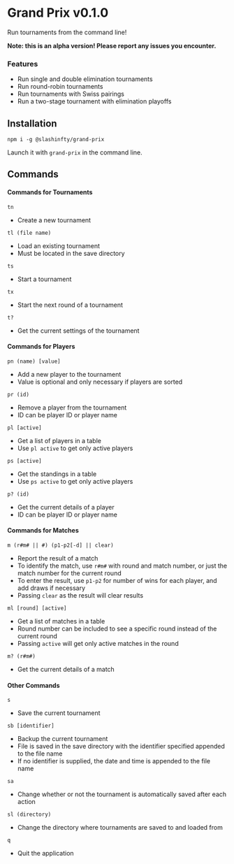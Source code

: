 # Grand Prix v0.1.0
Run tournaments from the command line!

**Note: this is an alpha version! Please report any issues you encounter.**

### Features
- Run single and double elimination tournaments
- Run round-robin tournaments
- Run tournaments with Swiss pairings
- Run a two-stage tournament with elimination playoffs

## Installation
```
npm i -g @slashinfty/grand-prix
```

Launch it with `grand-prix` in the command line.

## Commands
#### Commands for Tournaments

`tn`
- Create a new tournament

`tl (file name)`
- Load an existing tournament
- Must be located in the save directory

`ts`
- Start a tournament

`tx`
- Start the next round of a tournament

`t?`
- Get the current settings of the tournament

#### Commands for Players

`pn (name) [value]`
- Add a new player to the tournament
- Value is optional and only necessary if players are sorted

`pr (id)`
- Remove a player from the tournament
- ID can be player ID or player name

`pl [active]`
- Get a list of players in a table
- Use `pl active` to get only active players

`ps [active]`
- Get the standings in a table
- Use `ps active` to get only active players

`p? (id)`
- Get the current details of a player
- ID can be player ID or player name

#### Commands for Matches

`m (r#m# || #) (p1-p2[-d] || clear)`
- Report the result of a match
- To identify the match, use `r#m#` with round and match number, or just the match number for the current round
- To enter the result, use `p1-p2` for number of wins for each player, and add draws if necessary
- Passing `clear` as the result will clear results

`ml [round] [active]`
- Get a list of matches in a table
- Round number can be included to see a specific round instead of the current round
- Passing `active` will get only active matches in the round

`m? (r#m#)`
- Get the current details of a match

#### Other Commands

`s`
- Save the current tournament

`sb [identifier]`
- Backup the current tournament
- File is saved in the save directory with the identifier specified appended to the file name
- If no identifier is supplied, the date and time is appended to the file name

`sa`
- Change whether or not the tournament is automatically saved after each action

`sl (directory)`
- Change the directory where tournaments are saved to and loaded from

`q`
- Quit the application